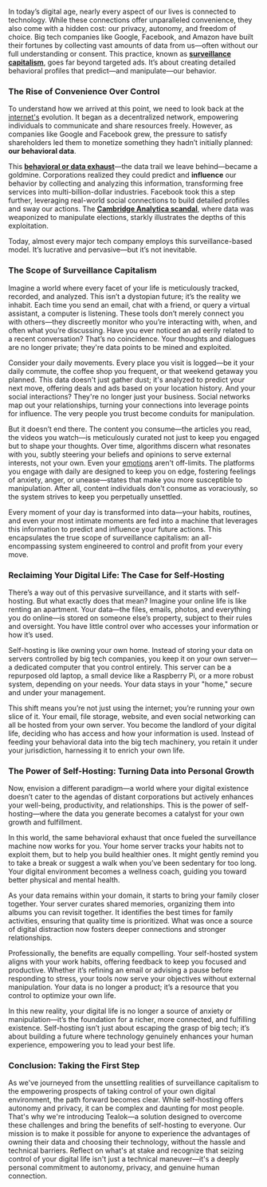 In today’s digital age, nearly every aspect of our lives is connected to technology. While these connections offer unparalleled convenience, they also come with a hidden cost: our privacy, autonomy, and freedom of choice. Big tech companies like Google, Facebook, and Amazon have built their fortunes by collecting vast amounts of data from us—often without our full understanding or consent. This practice, known as [**surveillance capitalism**](https://en.wikipedia.org/wiki/Surveillance_capitalism), goes far beyond targeted ads. It’s about creating detailed behavioral profiles that predict—and manipulate—our behavior.

### The Rise of Convenience Over Control

To understand how we arrived at this point, we need to look back at the [internet's](https://en.wikipedia.org/wiki/Internet) evolution. It began as a decentralized network, empowering individuals to communicate and share resources freely. However, as companies like Google and Facebook grew, the pressure to satisfy shareholders led them to monetize something they hadn’t initially planned: **our behavioral data**.

This [**behavioral or data exhaust**](https://en.wikipedia.org/wiki/Data_exhaust)—the data trail we leave behind—became a goldmine. Corporations realized they could predict and __influence__ our behavior by collecting and analyzing this information, transforming free services into multi-billion-dollar industries. Facebook took this a step further, leveraging real-world social connections to build detailed profiles and sway our actions. The [**Cambridge Analytica scandal**](https://en.wikipedia.org/wiki/Facebook%E2%80%93Cambridge_Analytica_data_scandal), where data was weaponized to manipulate elections, starkly illustrates the depths of this exploitation.

Today, almost every major tech company employs this surveillance-based model. It’s lucrative and pervasive—but it’s not inevitable.

### The Scope of Surveillance Capitalism

Imagine a world where every facet of your life is meticulously tracked, recorded, and analyzed. This isn’t a dystopian future; it’s the reality we inhabit. Each time you send an email, chat with a friend, or query a virtual assistant, a computer is listening. These tools don’t merely connect you with others—they discreetly monitor who you’re interacting with, when, and often what you’re discussing. Have you ever noticed an ad eerily related to a recent conversation? That’s no coincidence. Your thoughts and dialogues are no longer private; they're data points to be mined and exploited.

Consider your daily movements. Every place you visit is logged—be it your daily commute, the coffee shop you frequent, or that weekend getaway you planned. This data doesn't just gather dust; it's analyzed to predict your next move, offering deals and ads based on your location history. And your social interactions? They're no longer just your business. Social networks map out your relationships, turning your connections into leverage points for influence. The very people you trust become conduits for manipulation.

But it doesn’t end there. The content you consume—the articles you read, the videos you watch—is meticulously curated not just to keep you engaged but to shape your thoughts. Over time, algorithms discern what resonates with you, subtly steering your beliefs and opinions to serve external interests, not your own. Even your [emotions](https://www.independent.co.uk/tech/facebook-manipulated-users-moods-in-secret-experiment-9571004.html) aren't off-limits. The platforms you engage with daily are designed to keep you on edge, fostering feelings of anxiety, anger, or unease—states that make you more susceptible to manipulation. After all, content individuals don't consume as voraciously, so the system strives to keep you perpetually unsettled.

Every moment of your day is transformed into data—your habits, routines, and even your most intimate moments are fed into a machine that leverages this information to predict and influence your future actions. This encapsulates the true scope of surveillance capitalism: an all-encompassing system engineered to control and profit from your every move.

### Reclaiming Your Digital Life: The Case for Self-Hosting

There’s a way out of this pervasive surveillance, and it starts with self-hosting. But what exactly does that mean? Imagine your online life is like renting an apartment. Your data—the files, emails, photos, and everything you do online—is stored on someone else’s property, subject to their rules and oversight. You have little control over who accesses your information or how it’s used.

Self-hosting is like owning your own home. Instead of storing your data on servers controlled by big tech companies, you keep it on your own server—a dedicated computer that you control entirely. This server can be a repurposed old laptop, a small device like a Raspberry Pi, or a more robust system, depending on your needs. Your data stays in your "home," secure and under your management.

This shift means you’re not just using the internet; you’re running your own slice of it. Your email, file storage, website, and even social networking can all be hosted from your own server. You become the landlord of your digital life, deciding who has access and how your information is used. Instead of feeding your behavioral data into the big tech machinery, you retain it under your jurisdiction, harnessing it to enrich your own life.

### The Power of Self-Hosting: Turning Data into Personal Growth

Now, envision a different paradigm—a world where your digital existence doesn’t cater to the agendas of distant corporations but actively enhances your well-being, productivity, and relationships. This is the power of self-hosting—where the data you generate becomes a catalyst for your own growth and fulfillment.

In this world, the same behavioral exhaust that once fueled the surveillance machine now works for you. Your home server tracks your habits not to exploit them, but to help you build healthier ones. It might gently remind you to take a break or suggest a walk when you’ve been sedentary for too long. Your digital environment becomes a wellness coach, guiding you toward better physical and mental health.

As your data remains within your domain, it starts to bring your family closer together. Your server curates shared memories, organizing them into albums you can revisit together. It identifies the best times for family activities, ensuring that quality time is prioritized. What was once a source of digital distraction now fosters deeper connections and stronger relationships.

Professionally, the benefits are equally compelling. Your self-hosted system aligns with your work habits, offering feedback to keep you focused and productive. Whether it’s refining an email or advising a pause before responding to stress, your tools now serve your objectives without external manipulation. Your data is no longer a product; it’s a resource that you control to optimize your own life.

In this new reality, your digital life is no longer a source of anxiety or manipulation—it’s the foundation for a richer, more connected, and fulfilling existence. Self-hosting isn’t just about escaping the grasp of big tech; it’s about building a future where technology genuinely enhances your human experience, empowering you to lead your best life.

### Conclusion: Taking the First Step

As we've journeyed from the unsettling realities of surveillance capitalism to the empowering prospects of taking control of your own digital environment, the path forward becomes clear. While self-hosting offers autonomy and privacy, it can be complex and daunting for most people. That's why we're introducing Tealok—a solution designed to overcome these challenges and bring the benefits of self-hosting to everyone. Our mission is to make it possible for anyone to experience the advantages of owning their data and choosing their technology, without the hassle and technical barriers. Reflect on what's at stake and recognize that seizing control of your digital life isn't just a technical maneuver—it's a deeply personal commitment to autonomy, privacy, and genuine human connection.
